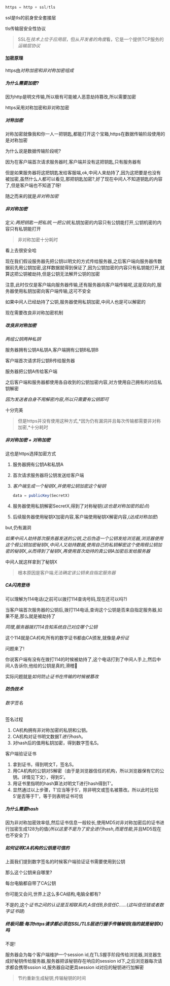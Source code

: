 ```js
https = http + ssl/tls
```

ssl是tls的前身安全套接层

tls传输层安全性协议

> SSL在*技术上位于应用层*，但从*开发者的角度*看，它是一个提供TCP服务的*运输层协议*

#### 加密原理

https由*对称加密和非对称加密组成*

##### 为什么需要加密?

因为http是明文传输,所以极有可能被人恶意劫持篡改,所以需要加密

https采用对称加密和非对称加密

##### 对称加密

对称加密就像我和你一人一把钥匙,都能打开这个宝箱,https在数据传输阶段使用的是对称加密

为什么说是数据传输阶段呢?

因为在客户端首次请求服务器时,客户端并没有这把钥匙,只有服务器有

但是如果服务器将这把钥匙发给客服端,ok,中间人来劫持了,因为这把要是也没有被加密,虽然什么人都可以看见,那把钥匙加密?,好了现在中间人不知道钥匙的内容了,但是客户端也不知道了呀!

随之而来的就是*非对称加密*

##### 非对称加密

定义:*两把钥匙一把私钥,一把公钥*,私钥加密的内容只有公钥能打开,公钥机密的内容只有私钥能打开

> 非对称加密十分耗时

看上去很安全哈

现在我们假设服务器先把公钥以明文的方式传给服务器,之后客户端向服务器传数据前先用公钥加密,这样数据就得到保证了,因为公钥加密的内容只有私钥能打开,就算这把公钥被劫持,但是公钥无法解开公钥的加密

注意,此时仅仅是客户端向服务器传输,还有服务器向客户端传输呢,这是双向的,服务器使用私钥加密向客户端传输,这可不安全

如果中间人已经劫持了公钥,服务器使用私钥加密,中间人也是可以解密的

现在需要改良非对称加密机制

##### 改良非对称加密

*两组公钥两种私钥*

服务器拥有公钥A私钥A,客户端拥有公钥B私钥B

客户端首次请求将公钥B传给服务器

服务器把公钥A传给客户端

之后客户端和服务器都使用各自收到的公钥加密内容,对方使用自己拥有的对应私钥解密

*因为发送者自身不用解密内容,所以只需要有公钥即可*

十分完美

> 但是https并没有使用这种方式,*因为仍有漏洞并且每次传输都需要非对称加密,*十分耗时

##### 非对称加密 + 对称加密

这也是https选择加密方式

1. 服务器拥有公钥A和私钥A

2. 首次请求服务器将公钥发送给客户端

3. *客户端生成一个秘钥X,并使用公钥加密这个秘钥*

   ```js
   data = publicKey(SecretX)
   ```

4. 服务器使用私钥解密SecretX,得到了对称秘钥(*这也是对称加密的起点*)

5. 后续服务器使用秘钥X加密内容,客户端使用秘钥X解密内容,(*达成对称加密*)

but,仍有漏洞

*如果中间人劫持首次服务器发送的公钥,之后伪造一个公钥发给浏览器,浏览器使用这个假公钥加密秘钥X,中间人又劫持数据,使用自己的私钥解密这个使用假公钥加密的秘钥X,从而得到了秘钥X,再使用首次劫持的真公钥A加密后发给服务器*

中间人就这样拿到了秘钥X

> 根本原因是客户端*无法确定该公钥来自指定服务器*

##### CA闪亮登场

可以理解为114电话(之前可以拨打114查询号码,现在还可以吗?)

当客户端首次服务器的公钥后,拨打114电话,查询这个公钥是否来自指定服务器,如果不是,那么就是被劫持了

*同理,服务器拨打114告知系统自己对应哪个公钥*

这个114就是*CA机构*,所有的数字证书都由CA颁发,就像是*身份证*

问题来了!

你说客户端有没有在拨打114的时候被劫持了,这个电话打到了中间人手上,然后中间人告诉你,他给的公钥是真的,滑稽🐶

实际问题就是*如何防止证书在传输的时候被篡改*

##### 防伪技术

###### 数字签名

签名过程

1. CA机构拥有非对称加密的私钥和公钥。
2. CA机构对证书明文数据T*进行hash*。
3. 对hash后的值用私钥加密，得到数字签名S。

客户端验证证书

1. 拿到证书，得到明文T，签名S。
2. 用CA机构的公钥对S解密（由于是浏览器信任的机构，所以浏览器保有它的公钥。详情见下文），得到S’。
3. 用证书里指明的hash算法对明文T进行hash得到T’。
4. 显然通过以上步骤，T’应当等于S‘，除非明文或签名被篡改。所以此时比较S’是否等于T’，等于则表明证书可信

##### 为什么需要hash

因为非对称加密效率低,然后证书信息一般较长,使用MD5对非对称加密后的证书进行加密生成128为的值(*所以这里不是为了安全进行hash,而是性能*,并且MD5现在也不安全了)

##### 如何证明CA机构的公钥是可信的

上面我们提到数字签名的时候客户端验证证书需要使用到公钥

那么这个公钥来自哪里?

每台电脑都自带了CA公钥

你可能又会问,世界上这么多CA结构,电脑全都有?

不是的,这个*证书之间的认证是互相联系的,A信任B,B信任C*......(*这叫信任链或者数字证书链*)

##### 终极问题:每次https请求都必须在SSL/TLS层进行握手传输秘钥(指的就是秘钥X)吗

不是!

服务器会为每个客户端维护一个session id,在TLS握手阶段传给浏览器,浏览器生成好秘钥传给服务器,服务器把该秘钥存在响应的session id下,之后浏览器每次请求都会携带sssion id,服务器自动更具session id对应的秘钥进行加解密

> 节约重新生成秘钥,传输秘钥的时间